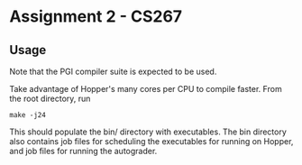 Assignment 2 - CS267
====================

Usage
-----------
Note that the PGI compiler suite is expected to be used.

Take advantage of Hopper's many cores per CPU to compile faster. From the root directory, run

	make -j24

This should populate the bin/ directory with executables. The bin directory also contains job files for scheduling the executables for running on Hopper, and job files for running the autograder.
